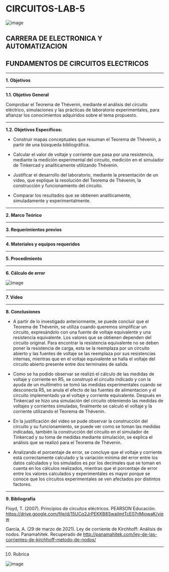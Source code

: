 # CIRCUITOS-LAB-5

![image](https://user-images.githubusercontent.com/105686218/169063263-fec46540-3f80-4755-af10-c6e466470348.png)        

## CARRERA DE ELECTRONICA Y AUTOMATIZACION

## FUNDAMENTOS DE CIRCUITOS ELECTRICOS

***

**1. Objetivos**

***

   **1.1. Objetivo General** 

Comprobar el Teorema de Thévenin, mediante el análisis del circuito eléctrico, simulaciones y las prácticas de laboratorio experimentales, para afianzar los conocimientos adquiridos sobre el tema propuesto.
***

  **1.2. Objetivos Específicos:**
- Construir mapas conceptuales que resuman el Teorema de Thévenin, a partir de una búsqueda bibliográfica.

- Calcular el valor de voltaje y corriente que pasa por una resistencia, mediante la medición experimental del circuito, medición en el simulador de Tinkercad y analíticamente utilizando Thévenin.

- Justificar el desarrollo del laboratorio, mediante la presentación de un video, que explique la resolución del Teorema de Thévenin, la construcción y funcionamiento del circuito.

- Comparar los resultados que se obtienen analíticamente, simuladamente y experimentalmente.
***

**2. Marco Teórico**

***

**3. Requerimientos previos**

***

**4. Materiales y equipos requeridos**

***

**5. Procedimiento**

***

**6. Cálculo de error**

![image](https://user-images.githubusercontent.com/94011974/170057592-12d7c136-22cd-4cac-9532-0e92eb81f1b9.png)

***

**7. Vídeo**

***

**8. Conclusiones**
- A partir de lo investigado anteriormente, se puede concluir que el Teorema de Thévenin, se utiliza cuando queremos simplificar un circuito, expresándolo con una fuente de voltaje equivalente y una resistencia equivalente. Los valores que se obtienen dependen del circuito original. Para encontrar la resistencia equivalente no se deben poner la resistencia de carga, esta se la reemplaza por un circuito abierto y las fuentes de voltaje se las reemplaza por sus resistencias internas, mientras que en el voltaje equivalente se halla el voltaje del circuito abierto presente entre dos terminales de salida.

- Como se ha podido observar se realizó el cálculo de las medidas de voltaje y corriente en R5, se construyó el circuito indicado y con la ayuda de un multímetro se tomó las medidas experimentales cuando se desconecta R5, se anula el efecto de las fuentes de alimentacion y el circuito implementado ya el voltaje y corriente equivalente. Después en Tinkercad se hizo una simulación del circuito obteniendo las medidas de voltajes y corrientes simuladas, finalmente se calculó el voltaje y la corriente utilizando el Teorema de Thévenin.

- En la justificación del video se pude observar la construcción del circuito y su funcionamiento, se puede ver como se toman las medidas indicadas, también la construcción del circuito en el simulador de Tinkercad y su toma de medidas mediante simulación, se explica el análisis que se realizó para el Teorema de Thévenin.

- Analizando el porcentaje de error, se concluye que el voltaje y corriente está correctamente calculado y la variación mínima del error entre los datos calculados y los simulados es por los decimales que se toman en cuenta en los cálculos realizados, mientras que el porcentaje de error entre los valores calculados y experimentales es mayor porque se conoce que los circuitos experimentales se ven afectados por distintos factores.


***

**9. Bibliografía**

Floyd, T. (2007). Principios de circuitos eléctricos. PEARSON Educación. https://drive.google.com/file/d/15UCq2JrPEKKB8SwajlmtTcE07nMiowaK/view

García, A. (29 de marzo de 2021). Ley de corriente de Kirchhoff: Análisis de nodos. Panamahitek. Recuperado de http://panamahitek.com/ley-de-las-corrientes-de-kirchhoff-metodo-de-nodos/

***

10. Rubrica

![image](https://user-images.githubusercontent.com/94011974/169427061-265123c2-f557-4b9a-9ef6-5a545e89aff2.png)

